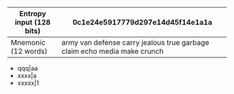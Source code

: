 
|Entropy input (128 bits)|0c1e24e5917779d297e14d45f14e1a1a
|-|-
|Mnemonic (12 words)|army van defense carry jealous true garbage claim echo media make crunch



* qqq|aa
* xxxx|a
* xxxxx|1
